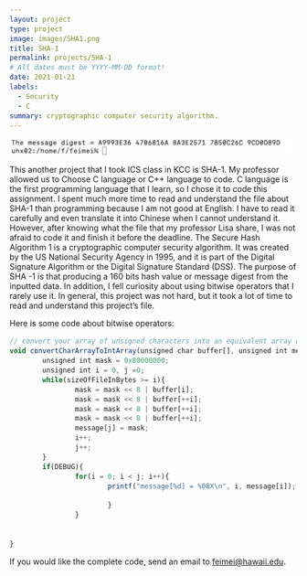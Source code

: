 ```yaml
---
layout: project
type: project
image: images/SHA1.png
title: SHA-1
permalink: projects/SHA-1
# All dates must be YYYY-MM-DD format!
date: 2021-01-21
labels:
  - Security
  - C
summary: cryptographic computer security algorithm.
---
```


<div class="ui small rounded images">
  <img class="ui image" src="../images/SHA1-1.jpg">
</div>

This another project that I took ICS class in KCC is SHA-1.  My professor allowed us to Choose C language or C++ language to code. C language is the first programming language that I learn, so I chose it to code this assignment. I spent much more time to read and understand the file about SHA-1 than programming because I am not good at English. I have to read it carefully and even translate it into Chinese when I cannot understand it. However, after knowing what the file that my professor Lisa share, I was not afraid to code it and finish it before the deadline. The Secure Hash Algorithm 1 is a cryptographic computer security algorithm. It was created by the US National Security Agency in 1995, and it is part of the Digital Signature Algorithm or the Digital Signature Standard (DSS). The purpose of SHA -1 is that producing a 160 bits hash value or message digest from the inputted data. In addition, I fell curiosity about using bitwise operators that I rarely use it. In general, this project was not hard, but it took a lot of time to read and understand this project’s file. 


Here is some code about bitwise operators:

```js
// convert your array of unsigned characters into an equivalent array of unsigned integers
void convertCharArrayToIntArray(unsigned char buffer[], unsigned int message[], unsigned int sizeOfFileInBytes){
        unsigned int mask = 0x80000000;
        unsigned int i = 0, j =0;
        while(sizeOfFileInBytes >= i){
                mask = mask << 8 | buffer[i];
                mask = mask << 8 | buffer[++i];
                mask = mask << 8 | buffer[++i];
                mask = mask << 8 | buffer[++i];
                message[j] = mask; 
                i++; 
                j++;
        }       
        if(DEBUG){
                for(i = 0; i < j; i++){
                        printf("message[%d] = %08X\n", i, message[i]);
                
                        }
                }
                        
                                                             
}

```
If you would like the complete code, send an email to feimei@hawaii.edu.


